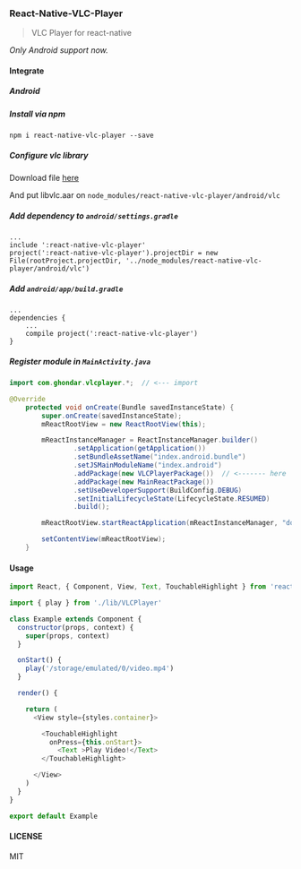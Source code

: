 ### React-Native-VLC-Player

> VLC Player for react-native

*Only Android support now.*

#### Integrate

##### Android

##### Install via npm
`npm i react-native-vlc-player --save`

##### Configure vlc library

 Download file [here](https://github.com/ghondar/react-native-vlc-player/raw/master/android/vlc/libvlc.aar)

 And put libvlc.aar on `node_modules/react-native-vlc-player/android/vlc`

##### Add dependency to `android/settings.gradle`
```
...
include ':react-native-vlc-player'
project(':react-native-vlc-player').projectDir = new File(rootProject.projectDir, '../node_modules/react-native-vlc-player/android/vlc')
```

##### Add `android/app/build.gradle`
```
...
dependencies {
    ...
    compile project(':react-native-vlc-player')
}
```
##### Register module in `MainActivity.java`
```Java
import com.ghondar.vlcplayer.*;  // <--- import

@Override
    protected void onCreate(Bundle savedInstanceState) {
        super.onCreate(savedInstanceState);
        mReactRootView = new ReactRootView(this);

        mReactInstanceManager = ReactInstanceManager.builder()
                .setApplication(getApplication())
                .setBundleAssetName("index.android.bundle")
                .setJSMainModuleName("index.android")
                .addPackage(new VLCPlayerPackage())  // <------- here
                .addPackage(new MainReactPackage())
                .setUseDeveloperSupport(BuildConfig.DEBUG)
                .setInitialLifecycleState(LifecycleState.RESUMED)
                .build();

        mReactRootView.startReactApplication(mReactInstanceManager, "doubanbook", null);

        setContentView(mReactRootView);
    }
```

#### Usage

```Javascript
import React, { Component, View, Text, TouchableHighlight } from 'react-native'

import { play } from './lib/VLCPlayer'

class Example extends Component {
  constructor(props, context) {
    super(props, context)
  }

  onStart() {
    play('/storage/emulated/0/video.mp4')
  }

  render() {

    return (
      <View style={styles.container}>

        <TouchableHighlight
          onPress={this.onStart}>
            <Text >Play Video!</Text>
        </TouchableHighlight>

      </View>
    )
  }
}

export default Example

```

#### LICENSE
MIT
